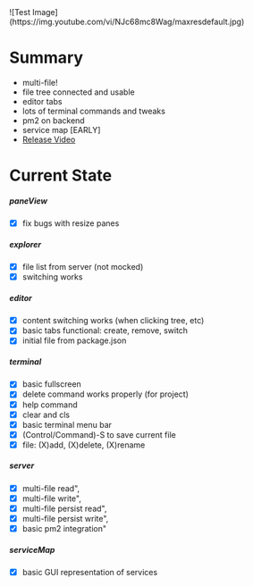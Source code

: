 <h1 style="display:none"></h1>
![Test Image](https://img.youtube.com/vi/NJc68mc8Wag/maxresdefault.jpg)

Summary
=======
  - multi-file!
  - file tree connected and usable
  - editor tabs
  - lots of terminal commands and tweaks
  - pm2 on backend
  - service map [EARLY]
  - [Release Video](https://youtu.be/NJc68mc8Wag)

Current State
=============
##### paneView
  - [X] fix bugs with resize panes

##### explorer
  - [X] file list from server (not mocked)
  - [X] switching works

##### editor
  - [X] content switching works (when clicking tree, etc)
  - [X] basic tabs functional: create, remove, switch
  - [X] initial file from package.json

##### terminal
  - [X] basic fullscreen
  - [X] delete command works properly (for project)
  - [X] help command
  - [X] clear and cls
  - [X] basic terminal menu bar
  - [X] (Control/Command)-S to save current file
  - [X] file: (X)add, (X)delete, (X)rename

##### server
  - [X] multi-file read",
  - [X] multi-file write",
  - [X] multi-file persist read",
  - [X] multi-file persist write",
  - [X] basic pm2 integration"

##### serviceMap
  - [X] basic GUI representation of services
